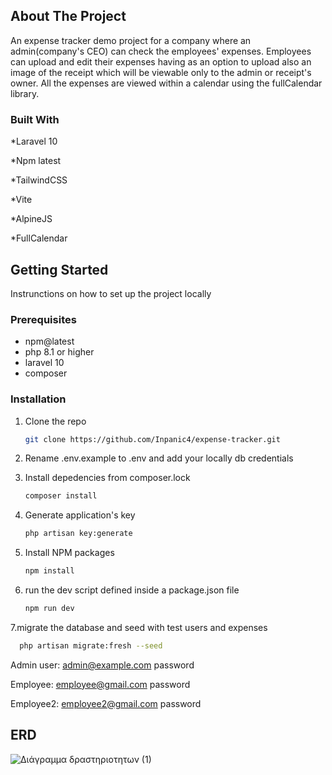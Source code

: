<!-- ABOUT THE PROJECT -->
## About The Project

An expense tracker demo project for a company where an admin(company's CEO) can check the employees' expenses. Employees can upload and edit their expenses having as an option to upload also an image of the receipt which will be viewable only to the admin or receipt's owner. All the expenses are viewed within a calendar using the fullCalendar library.



### Built With

*Laravel 10

*Npm latest

*TailwindCSS

*Vite

*AlpineJS

*FullCalendar

<!-- GETTING STARTED -->
## Getting Started

Instrunctions on how to set up the project locally

### Prerequisites

* npm@latest
* php 8.1 or higher
* laravel 10
* composer 

### Installation




1. Clone the repo
   ```sh
   git clone https://github.com/Inpanic4/expense-tracker.git
   ```
   
2. Rename .env.example to .env and add your locally db credentials

3. Install depedencies from composer.lock   
     ```sh
   composer install
   ```
   
4. Generate application's key
    ```sh 
    php artisan key:generate
    ```
    
5. Install NPM packages
   ```sh
   npm install
   ```
6. run the dev script defined inside a package.json file
     ```sh
   npm run dev
   ```
   
7.migrate the database and seed with test users and expenses
  ```sh
    php artisan migrate:fresh --seed
   ```
   
   
Admin user:
admin@example.com
password

Employee:
employee@gmail.com
password

Employee2:
employee2@gmail.com
password


## ERD

![Διάγραμμα δραστηριοτητων (1)](https://user-images.githubusercontent.com/36853896/225883991-ffb252b5-d09e-45f8-ad5b-50731762fea7.png)


